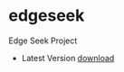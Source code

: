 # edgeseek
Edge Seek Project

- Latest Version [download](https://github.com/LSafer/edgeseek/raw/master/edgeseek.apk)
